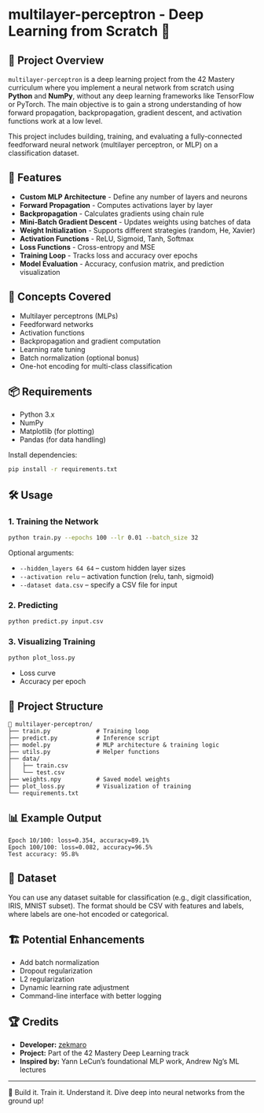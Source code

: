 # multilayer-perceptron - Deep Learning from Scratch 🧠

## 🧪 Project Overview

`multilayer-perceptron` is a deep learning project from the 42 Mastery curriculum where you implement a neural network from scratch using **Python** and **NumPy**, without any deep learning frameworks like TensorFlow or PyTorch. The main objective is to gain a strong understanding of how forward propagation, backpropagation, gradient descent, and activation functions work at a low level.

This project includes building, training, and evaluating a fully-connected feedforward neural network (multilayer perceptron, or MLP) on a classification dataset.

## 🚀 Features

* **Custom MLP Architecture** - Define any number of layers and neurons
* **Forward Propagation** - Computes activations layer by layer
* **Backpropagation** - Calculates gradients using chain rule
* **Mini-Batch Gradient Descent** - Updates weights using batches of data
* **Weight Initialization** - Supports different strategies (random, He, Xavier)
* **Activation Functions** - ReLU, Sigmoid, Tanh, Softmax
* **Loss Functions** - Cross-entropy and MSE
* **Training Loop** - Tracks loss and accuracy over epochs
* **Model Evaluation** - Accuracy, confusion matrix, and prediction visualization

## 🧠 Concepts Covered

* Multilayer perceptrons (MLPs)
* Feedforward networks
* Activation functions
* Backpropagation and gradient computation
* Learning rate tuning
* Batch normalization (optional bonus)
* One-hot encoding for multi-class classification

## 📦 Requirements

* Python 3.x
* NumPy
* Matplotlib (for plotting)
* Pandas (for data handling)

Install dependencies:

```sh
pip install -r requirements.txt
```

## 🛠️ Usage

### 1. Training the Network

```sh
python train.py --epochs 100 --lr 0.01 --batch_size 32
```

Optional arguments:

* `--hidden_layers 64 64` – custom hidden layer sizes
* `--activation relu` – activation function (relu, tanh, sigmoid)
* `--dataset data.csv` – specify a CSV file for input

### 2. Predicting

```sh
python predict.py input.csv
```

### 3. Visualizing Training

```sh
python plot_loss.py
```

* Loss curve
* Accuracy per epoch

## 📁 Project Structure

```
📂 multilayer-perceptron/
├── train.py             # Training loop
├── predict.py           # Inference script
├── model.py             # MLP architecture & training logic
├── utils.py             # Helper functions
├── data/
│   ├── train.csv
│   └── test.csv
├── weights.npy          # Saved model weights
├── plot_loss.py         # Visualization of training
└── requirements.txt
```

## 📊 Example Output

```
Epoch 10/100: loss=0.354, accuracy=89.1%
Epoch 100/100: loss=0.082, accuracy=96.5%
Test accuracy: 95.8%
```

## 🧪 Dataset

You can use any dataset suitable for classification (e.g., digit classification, IRIS, MNIST subset). The format should be CSV with features and labels, where labels are one-hot encoded or categorical.

## 🏗️ Potential Enhancements

* Add batch normalization
* Dropout regularization
* L2 regularization
* Dynamic learning rate adjustment
* Command-line interface with better logging

## 🏆 Credits

* **Developer:** [zekmaro](https://github.com/zekmaro)
* **Project:** Part of the 42 Mastery Deep Learning track
* **Inspired by:** Yann LeCun’s foundational MLP work, Andrew Ng’s ML lectures

---

🧠 Build it. Train it. Understand it. Dive deep into neural networks from the ground up!
